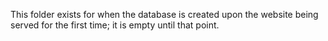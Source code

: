 This folder exists for when the database is created upon the website being served for the first time; it is empty until that point.